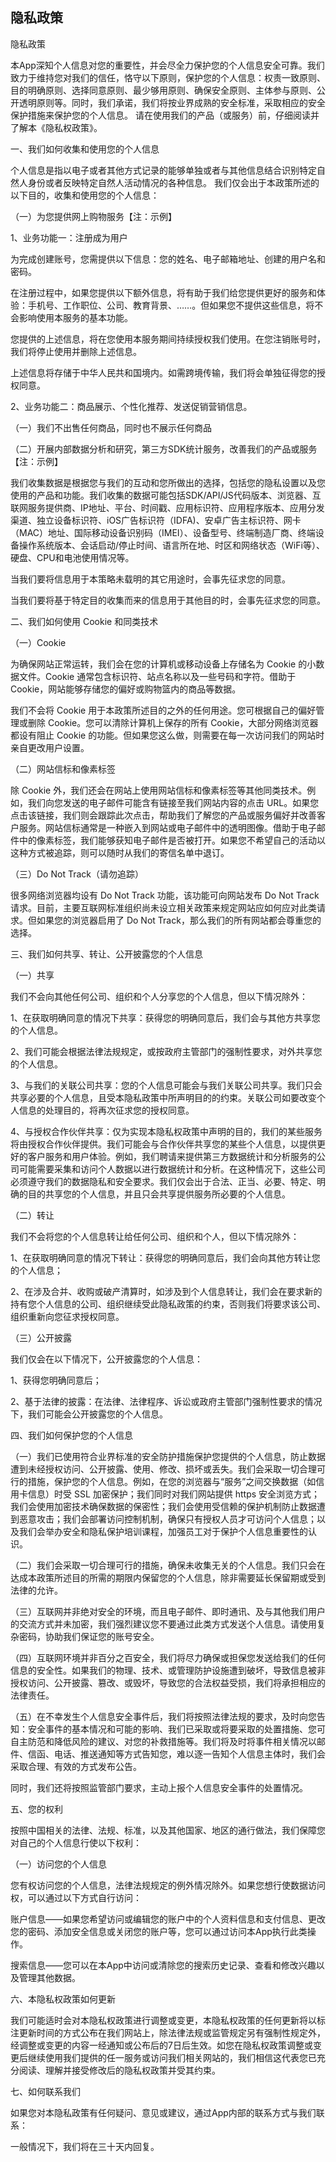 ## 隐私政策

隐私政策

本App深知个人信息对您的重要性，并会尽全力保护您的个人信息安全可靠。我们致力于维持您对我们的信任，恪守以下原则，保护您的个人信息：权责一致原则、目的明确原则、选择同意原则、最少够用原则、确保安全原则、主体参与原则、公开透明原则等。同时，我们承诺，我们将按业界成熟的安全标准，采取相应的安全保护措施来保护您的个人信息。 请在使用我们的产品（或服务）前，仔细阅读并了解本《隐私权政策》。

一、我们如何收集和使用您的个人信息

个人信息是指以电子或者其他方式记录的能够单独或者与其他信息结合识别特定自然人身份或者反映特定自然人活动情况的各种信息。 我们仅会出于本政策所述的以下目的，收集和使用您的个人信息：

（一）为您提供网上购物服务【注：示例】

1、业务功能一：注册成为用户

为完成创建账号，您需提供以下信息：您的姓名、电子邮箱地址、创建的用户名和密码。

在注册过程中，如果您提供以下额外信息，将有助于我们给您提供更好的服务和体验：手机号、工作职位、公司、教育背景、……。但如果您不提供这些信息，将不会影响使用本服务的基本功能。

您提供的上述信息，将在您使用本服务期间持续授权我们使用。在您注销账号时，我们将停止使用并删除上述信息。

上述信息将存储于中华人民共和国境内。如需跨境传输，我们将会单独征得您的授权同意。

2、业务功能二：商品展示、个性化推荐、发送促销营销信息。

（一）我们不出售任何商品，同时也不展示任何商品

（二）开展内部数据分析和研究，第三方SDK统计服务，改善我们的产品或服务【注：示例】

我们收集数据是根据您与我们的互动和您所做出的选择，包括您的隐私设置以及您使用的产品和功能。我们收集的数据可能包括SDK/API/JS代码版本、浏览器、互联网服务提供商、IP地址、平台、时间戳、应用标识符、应用程序版本、应用分发渠道、独立设备标识符、iOS广告标识符（IDFA)、安卓广告主标识符、网卡（MAC）地址、国际移动设备识别码（IMEI）、设备型号、终端制造厂商、终端设备操作系统版本、会话启动/停止时间、语言所在地、时区和网络状态（WiFi等）、硬盘、CPU和电池使用情况等。

当我们要将信息用于本策略未载明的其它用途时，会事先征求您的同意。

当我们要将基于特定目的收集而来的信息用于其他目的时，会事先征求您的同意。

二、我们如何使用 Cookie 和同类技术

（一）Cookie

为确保网站正常运转，我们会在您的计算机或移动设备上存储名为 Cookie 的小数据文件。Cookie 通常包含标识符、站点名称以及一些号码和字符。借助于 Cookie，网站能够存储您的偏好或购物篮内的商品等数据。

我们不会将 Cookie 用于本政策所述目的之外的任何用途。您可根据自己的偏好管理或删除 Cookie。您可以清除计算机上保存的所有 Cookie，大部分网络浏览器都设有阻止 Cookie 的功能。但如果您这么做，则需要在每一次访问我们的网站时亲自更改用户设置。

（二）网站信标和像素标签

除 Cookie 外，我们还会在网站上使用网站信标和像素标签等其他同类技术。例如，我们向您发送的电子邮件可能含有链接至我们网站内容的点击 URL。如果您点击该链接，我们则会跟踪此次点击，帮助我们了解您的产品或服务偏好并改善客户服务。网站信标通常是一种嵌入到网站或电子邮件中的透明图像。借助于电子邮件中的像素标签，我们能够获知电子邮件是否被打开。如果您不希望自己的活动以这种方式被追踪，则可以随时从我们的寄信名单中退订。

（三）Do Not Track（请勿追踪）

很多网络浏览器均设有 Do Not Track 功能，该功能可向网站发布 Do Not Track 请求。目前，主要互联网标准组织尚未设立相关政策来规定网站应如何应对此类请求。但如果您的浏览器启用了 Do Not Track，那么我们的所有网站都会尊重您的选择。

三、我们如何共享、转让、公开披露您的个人信息

（一）共享

我们不会向其他任何公司、组织和个人分享您的个人信息，但以下情况除外：

1、在获取明确同意的情况下共享：获得您的明确同意后，我们会与其他方共享您的个人信息。

2、我们可能会根据法律法规规定，或按政府主管部门的强制性要求，对外共享您的个人信息。

3、与我们的关联公司共享：您的个人信息可能会与我们关联公司共享。我们只会共享必要的个人信息，且受本隐私政策中所声明目的的约束。关联公司如要改变个人信息的处理目的，将再次征求您的授权同意。

4、与授权合作伙伴共享：仅为实现本隐私权政策中声明的目的，我们的某些服务将由授权合作伙伴提供。我们可能会与合作伙伴共享您的某些个人信息，以提供更好的客户服务和用户体验。例如，我们聘请来提供第三方数据统计和分析服务的公司可能需要采集和访问个人数据以进行数据统计和分析。在这种情况下，这些公司 必须遵守我们的数据隐私和安全要求。我们仅会出于合法、正当、必要、特定、明确的目的共享您的个人信息，并且只会共享提供服务所必要的个人信息。

（二）转让

我们不会将您的个人信息转让给任何公司、组织和个人，但以下情况除外：

1、在获取明确同意的情况下转让：获得您的明确同意后，我们会向其他方转让您的个人信息；

2、在涉及合并、收购或破产清算时，如涉及到个人信息转让，我们会在要求新的持有您个人信息的公司、组织继续受此隐私政策的约束，否则我们将要求该公司、组织重新向您征求授权同意。

（三）公开披露

我们仅会在以下情况下，公开披露您的个人信息：

1、获得您明确同意后；

2、基于法律的披露：在法律、法律程序、诉讼或政府主管部门强制性要求的情况下，我们可能会公开披露您的个人信息。

四、我们如何保护您的个人信息

（一）我们已使用符合业界标准的安全防护措施保护您提供的个人信息，防止数据遭到未经授权访问、公开披露、使用、修改、损坏或丢失。我们会采取一切合理可行的措施，保护您的个人信息。例如，在您的浏览器与“服务”之间交换数据（如信用卡信息）时受 SSL 加密保护；我们同时对我们网站提供 https 安全浏览方式；我们会使用加密技术确保数据的保密性；我们会使用受信赖的保护机制防止数据遭到恶意攻击；我们会部署访问控制机制，确保只有授权人员才可访问个人信息；以及我们会举办安全和隐私保护培训课程，加强员工对于保护个人信息重要性的认识。

（二）我们会采取一切合理可行的措施，确保未收集无关的个人信息。我们只会在达成本政策所述目的所需的期限内保留您的个人信息，除非需要延长保留期或受到法律的允许。

（三）互联网并非绝对安全的环境，而且电子邮件、即时通讯、及与其他我们用户的交流方式并未加密，我们强烈建议您不要通过此类方式发送个人信息。请使用复杂密码，协助我们保证您的账号安全。

（四）互联网环境并非百分之百安全，我们将尽力确保或担保您发送给我们的任何信息的安全性。如果我们的物理、技术、或管理防护设施遭到破坏，导致信息被非授权访问、公开披露、篡改、或毁坏，导致您的合法权益受损，我们将承担相应的法律责任。

（五）在不幸发生个人信息安全事件后，我们将按照法律法规的要求，及时向您告知：安全事件的基本情况和可能的影响、我们已采取或将要采取的处置措施、您可自主防范和降低风险的建议、对您的补救措施等。我们将及时将事件相关情况以邮件、信函、电话、推送通知等方式告知您，难以逐一告知个人信息主体时，我们会采取合理、有效的方式发布公告。

同时，我们还将按照监管部门要求，主动上报个人信息安全事件的处置情况。

五、您的权利

按照中国相关的法律、法规、标准，以及其他国家、地区的通行做法，我们保障您对自己的个人信息行使以下权利：

（一）访问您的个人信息

您有权访问您的个人信息，法律法规规定的例外情况除外。如果您想行使数据访问权，可以通过以下方式自行访问：

账户信息——如果您希望访问或编辑您的账户中的个人资料信息和支付信息、更改您的密码、添加安全信息或关闭您的账户等，您可以通过访问本App执行此类操作。

搜索信息——您可以在本App中访问或清除您的搜索历史记录、查看和修改兴趣以及管理其他数据。

六、本隐私权政策如何更新

我们可能适时会对本隐私权政策进行调整或变更，本隐私权政策的任何更新将以标注更新时间的方式公布在我们网站上，除法律法规或监管规定另有强制性规定外，经调整或变更的内容一经通知或公布后的7日后生效。如您在隐私权政策调整或变更后继续使用我们提供的任一服务或访问我们相关网站的，我们相信这代表您已充分阅读、理解并接受修改后的隐私权政策并受其约束。

七、如何联系我们

如果您对本隐私政策有任何疑问、意见或建议，通过App内部的联系方式与我们联系：

一般情况下，我们将在三十天内回复。
